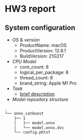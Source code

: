 # HW3 report

## System configuration

- _OS & version_
  - ProductName: macOS
  - ProductVersion: 12.6.1
  - BuildVersion: 21G217
- _CPU Model_
  - core_count: 8
  - logical_per_package: 8
  - thread_count: 8
  - brand_string: Apple M1 Pro
- _Task_
  - [brief description](https://github.com/destitutiones/mlops-tools/tree/main?tab=readme-ov-file#task)
- _Model repository structure_

```bash
.
└── onnx_catboost
    ├── 1
    │   ├── model.onnx
    │   └── model.onnx.dvc
    └── config.pbtxt
```

